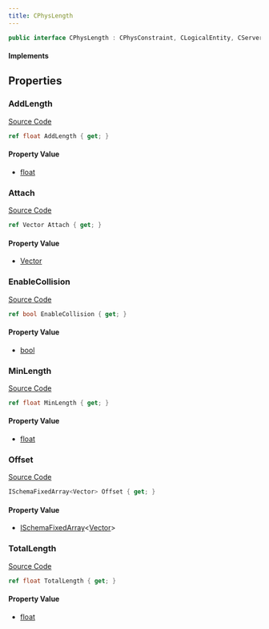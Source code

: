 ```yaml
---
title: CPhysLength
---
```


```csharp
public interface CPhysLength : CPhysConstraint, CLogicalEntity, CServerOnlyEntity, CBaseEntity, CEntityInstance, ISchemaClass<CEntityInstance>, ISchemaClass<CBaseEntity>, ISchemaClass<CServerOnlyEntity>, ISchemaClass<CLogicalEntity>, ISchemaClass<CPhysConstraint>, ISchemaClass<CPhysLength>, ISchemaField, ISchemaClass, INativeHandle
```

#### Implements

## Properties

### AddLength

[Source Code](https://github.com/swiftly-solution/swiftlys2/blob/main/managed/src/SwiftlyS2.Generated/Schemas/Interfaces/CPhysLength.cs#L21)

```csharp
ref float AddLength { get; }
```

#### Property Value

- [float](https://learn.microsoft.com/dotnet/api/system.single)

### Attach

[Source Code](https://github.com/swiftly-solution/swiftlys2/blob/main/managed/src/SwiftlyS2.Generated/Schemas/Interfaces/CPhysLength.cs#L19)

```csharp
ref Vector Attach { get; }
```

#### Property Value

- [Vector](/docs/api/shared/natives/vector)

### EnableCollision

[Source Code](https://github.com/swiftly-solution/swiftlys2/blob/main/managed/src/SwiftlyS2.Generated/Schemas/Interfaces/CPhysLength.cs#L27)

```csharp
ref bool EnableCollision { get; }
```

#### Property Value

- [bool](https://learn.microsoft.com/dotnet/api/system.boolean)

### MinLength

[Source Code](https://github.com/swiftly-solution/swiftlys2/blob/main/managed/src/SwiftlyS2.Generated/Schemas/Interfaces/CPhysLength.cs#L23)

```csharp
ref float MinLength { get; }
```

#### Property Value

- [float](https://learn.microsoft.com/dotnet/api/system.single)

### Offset

[Source Code](https://github.com/swiftly-solution/swiftlys2/blob/main/managed/src/SwiftlyS2.Generated/Schemas/Interfaces/CPhysLength.cs#L17)

```csharp
ISchemaFixedArray<Vector> Offset { get; }
```

#### Property Value

- [ISchemaFixedArray](/docs/api/shared/schemas/ischemafixedarray-1)<[Vector](/docs/api/shared/natives/vector)>

### TotalLength

[Source Code](https://github.com/swiftly-solution/swiftlys2/blob/main/managed/src/SwiftlyS2.Generated/Schemas/Interfaces/CPhysLength.cs#L25)

```csharp
ref float TotalLength { get; }
```

#### Property Value

- [float](https://learn.microsoft.com/dotnet/api/system.single)

